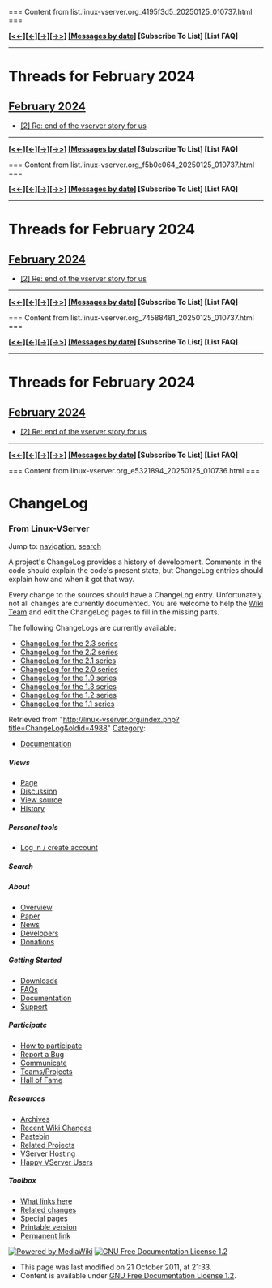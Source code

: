 === Content from list.linux-vserver.org_4195f3d5_20250125_010737.html ===

**[[<<-]](archive?ddn:0:0#b)[[<-]](archive?ddp:0:202402#b)[[->]](archive?ddn:0:202402#b)[[->>]](archive?ddp:0:0#b)
[[Messages by date]](archive?iis:0:202402#b)
[Subscribe To List]
[List FAQ]**

---

# Threads for February 2024

## [February 2024](archive?dds:0:202402#b)

* [[2] Re: end of the vserver story for us](archive?mss:7447:202402:glgkmfiamaiglklilaoe)

---

**[[<<-]](archive?ddn:0:0#b)[[<-]](archive?ddp:0:202402#b)[[->]](archive?ddn:0:202402#b)[[->>]](archive?ddp:0:0#b)
[[Messages by date]](archive?iis:0:202402#b)
[Subscribe To List]
[List FAQ]**


=== Content from list.linux-vserver.org_f5b0c064_20250125_010737.html ===

**[[<<-]](archive?ddn:0:0#b)[[<-]](archive?ddp:0:202402#b)[[->]](archive?ddn:0:202402#b)[[->>]](archive?ddp:0:0#b)
[[Messages by date]](archive?iis:0:202402#b)
[Subscribe To List]
[List FAQ]**

---

# Threads for February 2024

## [February 2024](archive?dds:0:202402#b)

* [[2] Re: end of the vserver story for us](archive?mss:7447:202402:glgkmfiamaiglklilaoe)

---

**[[<<-]](archive?ddn:0:0#b)[[<-]](archive?ddp:0:202402#b)[[->]](archive?ddn:0:202402#b)[[->>]](archive?ddp:0:0#b)
[[Messages by date]](archive?iis:0:202402#b)
[Subscribe To List]
[List FAQ]**


=== Content from list.linux-vserver.org_74588481_20250125_010737.html ===

**[[<<-]](archive?ddn:0:0#b)[[<-]](archive?ddp:0:202402#b)[[->]](archive?ddn:0:202402#b)[[->>]](archive?ddp:0:0#b)
[[Messages by date]](archive?iis:0:202402#b)
[Subscribe To List]
[List FAQ]**

---

# Threads for February 2024

## [February 2024](archive?dds:0:202402#b)

* [[2] Re: end of the vserver story for us](archive?mss:7447:202402:glgkmfiamaiglklilaoe)

---

**[[<<-]](archive?ddn:0:0#b)[[<-]](archive?ddp:0:202402#b)[[->]](archive?ddn:0:202402#b)[[->>]](archive?ddp:0:0#b)
[[Messages by date]](archive?iis:0:202402#b)
[Subscribe To List]
[List FAQ]**


=== Content from linux-vserver.org_e5321894_20250125_010736.html ===

# ChangeLog

### From Linux-VServer

Jump to: [navigation](#column-one), [search](#searchInput)

A project's ChangeLog provides a history of development. Comments in the code should explain the code's present state, but ChangeLog entries should explain how and when it got that way.

Every change to the sources should have a ChangeLog entry. Unfortunately not all changes are currently documented. You are welcome to help the [Wiki Team](/Wiki_Team "Wiki Team") and edit the ChangeLog pages to fill in the missing parts.

The following ChangeLogs are currently available:

* [ChangeLog for the 2.3 series](/ChangeLog-2.3 "ChangeLog-2.3")
* [ChangeLog for the 2.2 series](/ChangeLog-2.2 "ChangeLog-2.2")
* [ChangeLog for the 2.1 series](/ChangeLog-2.1 "ChangeLog-2.1")
* [ChangeLog for the 2.0 series](/ChangeLog-2.0 "ChangeLog-2.0")
* [ChangeLog for the 1.9 series](/ChangeLog-1.9 "ChangeLog-1.9")
* [ChangeLog for the 1.3 series](/ChangeLog-1.3 "ChangeLog-1.3")
* [ChangeLog for the 1.2 series](/ChangeLog-1.2 "ChangeLog-1.2")
* [ChangeLog for the 1.1 series](/ChangeLog-1.1 "ChangeLog-1.1")

Retrieved from "<http://linux-vserver.org/index.php?title=ChangeLog&oldid=4988>"
[Category](/Special%3ACategories "Special:Categories"):

* [Documentation](/Category%3ADocumentation "Category:Documentation")

##### Views

* [Page](/ChangeLog)
* [Discussion](/index.php?title=Talk:ChangeLog&action=edit&redlink=1)
* [View source](/index.php?title=ChangeLog&action=edit)
* [History](/index.php?title=ChangeLog&action=history)

##### Personal tools

* [Log in / create account](/index.php?title=Special:UserLogin&returnto=ChangeLog)

##### Search

##### About

* [Overview](/Overview)
* [Paper](/Paper)
* [News](/News)
* [Developers](/Developers)
* [Donations](/Donations)

##### Getting Started

* [Downloads](/Downloads)
* [FAQs](/Frequently_Asked_Questions)
* [Documentation](/Documentation)
* [Support](/Communicate)

##### Participate

* [How to participate](/How_to_participate)
* [Report a Bug](/Report_a_Bug)
* [Communicate](/Communicate)
* [Teams/Projects](/Teams_and_Projects)
* [Hall of Fame](/Hall_of_Fame)

##### Resources

* [Archives](/Archives)
* [Recent Wiki Changes](/Special%3ARecentChanges)
* [Pastebin](http://paste.linux-vserver.org)
* [Related Projects](/Related_Projects)
* [VServer Hosting](/VServer_Hosting)
* [Happy VServer Users](/VServer_Users)

##### Toolbox

* [What links here](/Special%3AWhatLinksHere/ChangeLog)
* [Related changes](/Special%3ARecentChangesLinked/ChangeLog)
* [Special pages](/Special%3ASpecialPages)
* [Printable version](/index.php?title=ChangeLog&printable=yes)
* [Permanent link](/index.php?title=ChangeLog&oldid=4988)

[![Powered by MediaWiki](/skins/common/images/poweredby_mediawiki_88x31.png)](//www.mediawiki.org/)
[![GNU Free Documentation License 1.2](/skins/common/images/gnu-fdl.png)](http://www.gnu.org/copyleft/fdl.html)

* This page was last modified on 21 October 2011, at 21:33.
* Content is available under [GNU Free Documentation License 1.2](http://www.gnu.org/copyleft/fdl.html).


